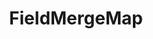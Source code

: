 ---
optionsClassName: FieldMergeMapOptions
optionsClassFullName: MigrationTools.Tools.FieldMergeMapOptions
configurationSamples:
- name: defaults
  order: 2
  description: 
  code: There are no defaults! Check the sample for options!
  sampleFor: MigrationTools.Tools.FieldMergeMapOptions
- name: sample
  order: 1
  description: 
  code: There is no sample, but you can check the classic below for a general feel.
  sampleFor: MigrationTools.Tools.FieldMergeMapOptions
- name: classic
  order: 3
  description: 
  code: >-
    {
      "$type": "FieldMergeMapOptions",
      "sourceFields": null,
      "targetField": null,
      "formatExpression": null,
      "ApplyTo": []
    }
  sampleFor: MigrationTools.Tools.FieldMergeMapOptions
description: Merges values from multiple source fields into a single target field using a specified format template.
className: FieldMergeMap
typeName: FieldMaps
architecture: 
options:
- parameterName: ApplyTo
  type: List
  description: A list of Work Item Types that this Field Map will apply to. If the list is empty it will apply to all Work Item Types. You can use "*" to apply to all Work Item Types.
  defaultValue: missing XML code comments
- parameterName: formatExpression
  type: String
  description: missing XML code comments
  defaultValue: missing XML code comments
- parameterName: sourceFields
  type: List
  description: missing XML code comments
  defaultValue: missing XML code comments
- parameterName: targetField
  type: String
  description: missing XML code comments
  defaultValue: missing XML code comments
status: missing XML code comments
processingTarget: missing XML code comments
classFile: src/MigrationTools.Clients.TfsObjectModel/Tools/FieldMappingTool/FieldMaps/FieldMergeMap.cs
optionsClassFile: src/MigrationTools/Tools/FieldMappingTool/FieldMaps/FieldMergeMapOptions.cs

redirectFrom:
- /Reference/FieldMaps/FieldMergeMapOptions/
layout: reference
toc: true
permalink: /Reference/FieldMaps/FieldMergeMap/
title: FieldMergeMap
categories:
- FieldMaps
- 
topics:
- topic: notes
  path: docs/Reference/FieldMaps/FieldMergeMap-notes.md
  exists: false
  markdown: ''
- topic: introduction
  path: docs/Reference/FieldMaps/FieldMergeMap-introduction.md
  exists: false
  markdown: ''

---
